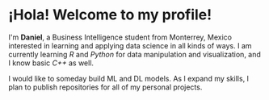 # ¡Hola! Welcome to my profile!

I'm **Daniel**, a Business Intelligence student from Monterrey, Mexico interested in learning and applying data science in all kinds of ways. I am currently learning *R* and *Python* for data manipulation and visualization, and I know basic *C++* as well.

I would like to someday build ML and DL models. As I expand my skills, I plan to publish repositories for all of my personal projects.

